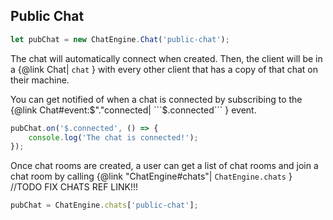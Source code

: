 ## Public Chat

```js
let pubChat = new ChatEngine.Chat('public-chat');
```

The chat will automatically connect when created. Then, the client will be
in a {@link Chat| ```chat``` } with every other client that has a copy of that chat on their
machine.

You can get notified of when a chat is connected by subscribing to the {@link Chat#event:$"."connected| ```$.connected``` } event.

```js
pubChat.on('$.connected', () => {
    console.log('The chat is connected!');
});
```

Once chat rooms are created, a user can get a list of chat rooms and join a chat room by calling {@link "ChatEngine#chats"| ```ChatEngine.chats``` } //TODO FIX CHATS REF LINK!!!

```js
pubChat = ChatEngine.chats['public-chat'];
```
